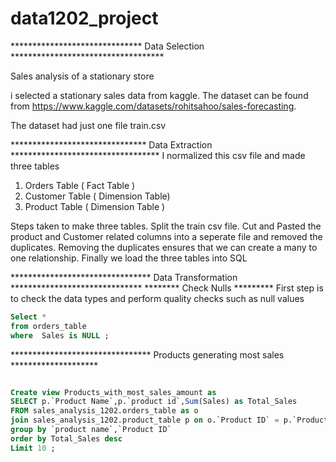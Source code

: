 # data1202_project
****************************** Data Selection ***********************************

Sales analysis of a stationary store

i selected a stationary sales data from kaggle.
The dataset can be found from https://www.kaggle.com/datasets/rohitsahoo/sales-forecasting. 

The dataset had just one file train.csv

******************************* Data Extraction **********************************
I normalized this csv file and made three tables

1) Orders Table ( Fact Table )
2) Customer Table ( Dimension Table)
3) Product Table ( Dimension Table )

Steps taken to make three tables. Split the train csv file. Cut and Pasted the product and Customer related columns into a seperate file and removed the duplicates. 
Removing the duplicates ensures that we can create a many to one relationship.
Finally we load the three tables into SQL

******************************** Data Transformation ******************************
******** Check Nulls *********
First step is to check the data types and perform quality checks such as null values 
```sql
Select *
from orders_table
where  Sales is NULL ;
```


******************************** Products generating most sales ********************
```sql

Create view Products_with_most_sales_amount as 
SELECT p.`Product Name`,p.`product id`,Sum(Sales) as Total_Sales 
FROM sales_analysis_1202.orders_table as o
join sales_analysis_1202.product_table p on o.`Product ID` = p.`Product ID`
group by `product name`,`Product ID`
order by Total_Sales desc
Limit 10 ;

```




